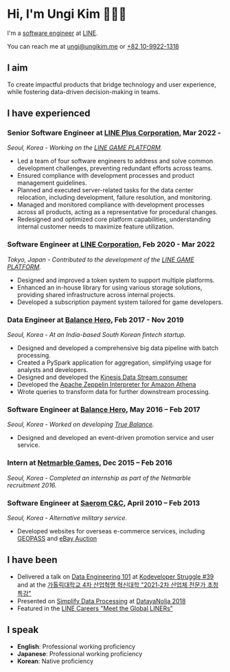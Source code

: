 # Hi, I'm Ungi Kim 👋🧑‍💻

I'm a [software engineer](https://github.com/ungikim) at [LINE](https://linecorp.com/).

You can reach me at [ungi@ungikim.me](mailto:ungi@ungikim.me) or [+82 10-9922-1318](sms:821099221318)

## I aim

To create impactful products that bridge technology and user experience, while fostering data-driven
decision-making in teams.

## I have experienced

### **Senior Software Engineer** at [LINE Plus Corporation](https://linepluscorp.com/), Mar 2022 -

_Seoul, Korea - Working on the [LINE GAME PLATFORM](https://developers.game.line.me/)._

- Led a team of four software engineers to address and solve common development challenges, preventing redundant
  efforts across teams.
- Ensured compliance with development processes and product management guidelines.
- Planned and executed server-related tasks for the data center relocation, including development, failure
  resolution, and monitoring.
- Managed and monitored compliance with development processes across all products, acting as a representative
  for procedural changes.
- Redesigned and optimized core platform capabilities, understanding internal customer needs to maximize feature
  utilization.

### **Software Engineer** at [LINE Corporation](https://linecorp.com/ja/), Feb 2020 - Mar 2022

_Tokyo, Japan - Contributed to the development of the [LINE GAME PLATFORM](https://developers.game.line.me/)._

- Designed and improved a token system to support multiple platforms.
- Enhanced an in-house library for using various storage solutions, providing shared infrastructure across
  internal projects.
- Developed a subscription payment system tailored for game developers.

### **Data Engineer** at [Balance Hero](https://truebalance.io), Feb 2017 - Nov 2019

_Seoul, Korea - At an India-based South Korean fintech startup._

- Designed and developed a comprehensive big data pipeline with batch processing.
- Created a PySpark application for aggregation, simplifying usage for analysts and developers.
- Designed and developed the [Kinesis Data Stream consumer](https://github.com/ungikim/kinsumer)
- Developed
  the [Apache Zeppelin Interpreter for Amazon Athena](https://github.com/ungikim/zeppelin-athena-interpreter)
- Wrote queries to transform data for further downstream processing.

### **Software Engineer** at [Balance Hero](https://truebalance.io), May 2016 – Feb 2017

_Seoul, Korea - Worked on
developing [True Balance](https://play.google.com/store/apps/details?id=com.balancehero.truebalance)._

- Designed and developed an event-driven promotion service and user service.

### **Intern** at [Netmarble Games](https://company.netmarble.com/), Dec 2015 – Feb 2016

_Seoul, Korea - Completed an internship as part of the Netmarble recruitment 2016._

### **Software Engineer** at [Saerom C&C](http://www.saeromcnc.com/), April 2010 – Feb 2013

_Seoul, Korea - Alternative military service._

- Developed websites for overseas e-commerce services, including [GEOPASS](https://www.geopass.com/)
  and [eBay Auction](https://ebay.auction.co.kr/)

## I have been

- Delivered a talk
  on [Data Engineering 101](https://drive.google.com/file/d/1ICjYNSf5CgyYPujsyUqtIpHCaZ2gR6S6/view)
  at [Kodeveloper Struggle #39](https://kodeveloper.com/%EA%B3%A0%EA%B5%B0%EB%B6%84%ED%88%AC%EA%B8%B0/2020/06/18/struggle-39/)
  and at
  the [가톨릭대학교 4차 산업혁명 혁신대학 "2021-2차 산업체 전문가 초청 특강"](https://cukai.catholic.ac.kr/front/boardview.do?pkid=32445&currentPage=1&searchField=ALL&searchValue=&searchLowItem=ALL&bbsConfigFK=542&cmsDirPkid=5902&cmsLocalPkid=0)
- Presented
  on [Simplify Data Processing](https://drive.google.com/file/d/1ciCKdWEePWqYBS01IzNUGudgZ2SL4EcU/view)
  at [DatayaNolja 2018](https://lee-monster.github.io/datayanolja2018/speakers/ungikim.html)
- Featured in the [LINE Careers "Meet the Global LINERs"](https://careers.linecorp.com/people/48)

## I speak

- **English**: Professional working proficiency
- **Japanese**: Professional working proficiency
- **Korean**: Native proficiency
